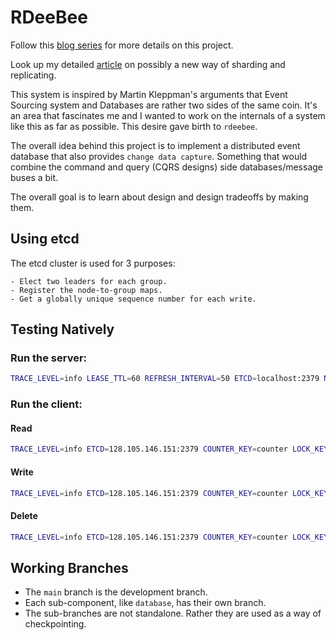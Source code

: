 # RDeeBee

Follow this [blog series](https://towardsdev.com/a-data-system-from-scratch-in-rust-part-1-an-idea-3911059883ec) for more details on this project.

Look up my detailed [article](https://bhattacharya-ratnadeep.medium.com/distributed-linearizability-without-consensus-e3f92b4d638f) on possibly a new way of sharding and replicating.

This system is inspired by Martin Kleppman's arguments that Event Sourcing system and Databases are rather two sides of the same coin. It's an area that fascinates me and I wanted to work on the internals of a system like this as far as possible. This desire gave birth to `rdeebee`.

The overall idea behind this project is to implement a distributed event database that also provides `change data capture`. Something that would combine the command and query (CQRS designs) side databases/message buses a bit.

The overall goal is to learn about design and design tradeoffs by making them.

## Using etcd

The etcd cluster is used for 3 purposes:

    - Elect two leaders for each group.
    - Register the node-to-group maps.
    - Get a globally unique sequence number for each write.

## Testing Natively

### Run the server:

```bash
TRACE_LEVEL=info LEASE_TTL=60 REFRESH_INTERVAL=50 ETCD=localhost:2379 NODE=Server-1 ADDRESS=192.168.10.10 cargo run --bin rdb-server
```

### Run the client:

#### Read

```bash
TRACE_LEVEL=info ETCD=128.105.146.151:2379 COUNTER_KEY=counter LOCK_KEY=lock SERVER_IP=127.0.0.1 SERVER_PORT=2048 cargo run --bin rdb-client -- -k Deep read
```

#### Write

```bash
TRACE_LEVEL=info ETCD=128.105.146.151:2379 COUNTER_KEY=counter LOCK_KEY=lock SERVER_IP=127.0.0.1 SERVER_PORT=2048 cargo run --bin rdb-client -- -k Deep -p "First write" write
```

#### Delete

```bash
TRACE_LEVEL=info ETCD=128.105.146.151:2379 COUNTER_KEY=counter LOCK_KEY=lock SERVER_IP=127.0.0.1 SERVER_PORT=2048 cargo run --bin rdb-client -- -k Deep delete
```

## Working Branches

- The `main` branch is the development branch.
- Each sub-component, like `database`, has their own branch.
- The sub-branches are not standalone. Rather they are used as a way of checkpointing.
